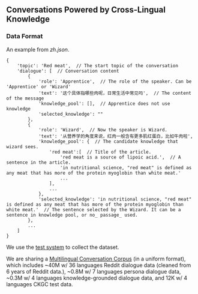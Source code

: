 ## Conversations Powered by Cross-Lingual Knowledge

### Data Format

An example from *zh.json*.

```
{
    'topic': 'Red meat',  // The start topic of the conversation
    'dialogue': [  // Conversation content
        {
            'role': 'Apprentice',  // The role of the speaker. Can be 'Apprentice' or 'Wizard'
            'text': '这个具体指哪些肉呢，日常生活中常见吗',  // The content of the message
            'knowledge_pool': [],  // Apprentice does not use knowledge
            'selected_knowledge': ""
        },
        {
            'role': 'Wizard',  // Now the speaker is Wizard.
            'text': '从营养学的角度来说，红肉一般含有更多肌红蛋白，比如牛肉啦',
            'knowledge_pool': {  // The candidate knowledge that wizard sees.
                'red meat':[  // Title of the article.
                    'red meat is a source of lipoic acid.',  // A sentence in the article.
                    'in nutritional science, "red meat" is defined as any meat that has more of the protein myoglobin than white meat.'
                    ...
                ],
                ...
            },
            'selected_knowledge': 'in nutritional science, "red meat" is defined as any meat that has more of the protein myoglobin than white meat.'  // The sentence selected by the Wizard. It can be a sentence in knowledge pool, or no_ passage_ used.
        },
        ...
    ]
}
```



We use the [test system](https://github.com/sunnweiwei/ckgc-system) to collect the dataset.

We are sharing a [Multilingual Conversation Corpus](https://drive.google.com/drive/folders/1DJtWJKO7OGTHHLx2jkZNKUvfOK7l6rpN?usp=sharing) (in a uniform format), which includes ~40M w/ 36 languages Reddit dialogue data (cleaned from 6 years of Reddit data.), ~0.8M w/ 7 languages persona dialogue data, ~0.3M w/ 4 languages knowledge-grounded dialogue data, and 12K w/ 4 languages CKGC test data.

